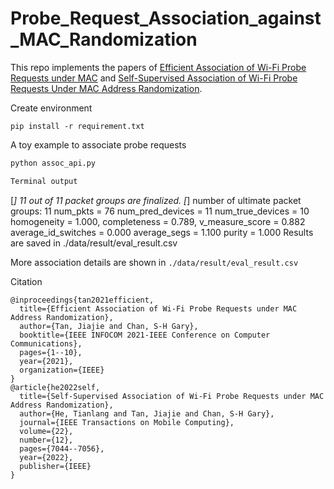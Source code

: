 # Probe_Request_Association_against_MAC_Randomization

This repo implements the papers of [Efficient Association of Wi-Fi Probe Requests under MAC](https://ieeexplore.ieee.org/document/9488769) and [Self-Supervised Association of Wi-Fi Probe Requests Under MAC Address Randomization](https://ieeexplore.ieee.org/abstract/document/9888045). 

Create environment 
```
pip install -r requirement.txt
```

A toy example to associate probe requests
```python
python assoc_api.py

Terminal output
```
[*] 11 out of 11 packet groups are finalized. 
[*] number of ultimate packet groups: 11
num_pkts = 76
num_pred_devices = 11
num_true_devices = 10
homogeneity = 1.000, completeness = 0.789, v_measure_score = 0.882
average_id_switches = 0.000
average_segs = 1.100
purity = 1.000
Results are saved in ./data/result/eval_result.csv

More association details are shown in `./data/result/eval_result.csv`

Citation
```
@inproceedings{tan2021efficient,
  title={Efficient Association of Wi-Fi Probe Requests under MAC Address Randomization},
  author={Tan, Jiajie and Chan, S-H Gary},
  booktitle={IEEE INFOCOM 2021-IEEE Conference on Computer Communications},
  pages={1--10},
  year={2021},
  organization={IEEE}
}
@article{he2022self,
  title={Self-Supervised Association of Wi-Fi Probe Requests under MAC Address Randomization},
  author={He, Tianlang and Tan, Jiajie and Chan, S-H Gary},
  journal={IEEE Transactions on Mobile Computing},
  volume={22},
  number={12},
  pages={7044--7056},
  year={2022},
  publisher={IEEE}
}
